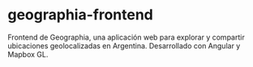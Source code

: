 # geographia-frontend
Frontend de Geographia, una aplicación web para explorar y compartir ubicaciones geolocalizadas en Argentina. Desarrollado con Angular y Mapbox GL.
